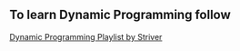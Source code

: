 ## To learn Dynamic Programming follow 

[Dynamic Programming Playlist by Striver](https://www.youtube.com/playlist?list=PLgUwDviBIf0qUlt5H_kiKYaNSqJ81PMMY)